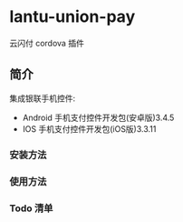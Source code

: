# lantu-union-pay #

云闪付 cordova 插件

## 简介

集成银联手机控件:
- Android 手机支付控件开发包(安卓版)3.4.5
- IOS 手机支付控件开发包(iOS版)3.3.11


### 安装方法


### 使用方法


### Todo 清单

